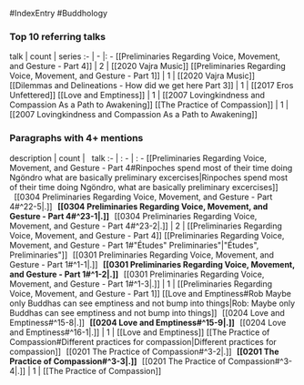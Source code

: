 #IndexEntry #Buddhology

### Top 10 referring talks
talk | count | series
:- | - |: -
[[Preliminaries Regarding Voice, Movement, and Gesture - Part 4]] | 2 | [[2020 Vajra Music]]
[[Preliminaries Regarding Voice, Movement, and Gesture - Part 1]] | 1 | [[2020 Vajra Music]]
[[Dilemmas and Delineations - How did we get here Part 3]] | 1 | [[2017 Eros Unfettered]]
[[Love and Emptiness]] | 1 | [[2007 Lovingkindness and Compassion As a Path to Awakening]]
[[The Practice of Compassion]] | 1 | [[2007 Lovingkindness and Compassion As a Path to Awakening]]

### Paragraphs with 4+ mentions
description | count | &nbsp;&nbsp;talk
:- | : - | : -
[[Preliminaries Regarding Voice, Movement, and Gesture - Part 4#Rinpoches spend most of their time doing Ngöndro what are basically preliminary excercises\|Rinpoches spend most of their time doing Ngöndro, what are basically preliminary excercises]] &nbsp;&nbsp;[[0304 Preliminaries Regarding Voice, Movement, and Gesture - Part 4#^22-5\|.]] &nbsp; **[[0304 Preliminaries Regarding Voice, Movement, and Gesture - Part 4#^23-1\|.]]** &nbsp; [[0304 Preliminaries Regarding Voice, Movement, and Gesture - Part 4#^23-2\|.]] | 2 | [[Preliminaries Regarding Voice, Movement, and Gesture - Part 4]]
[[Preliminaries Regarding Voice, Movement, and Gesture - Part 1#"Études" Preliminaries"\|"Études", Preliminaries"]] &nbsp;&nbsp;[[0301 Preliminaries Regarding Voice, Movement, and Gesture - Part 1#^1-1\|.]] &nbsp; **[[0301 Preliminaries Regarding Voice, Movement, and Gesture - Part 1#^1-2\|.]]** &nbsp; [[0301 Preliminaries Regarding Voice, Movement, and Gesture - Part 1#^1-3\|.]] | 1 | [[Preliminaries Regarding Voice, Movement, and Gesture - Part 1]]
[[Love and Emptiness#Rob Maybe only Buddhas can see emptiness and not bump into things\|Rob: Maybe only Buddhas can see emptiness and not bump into things]] &nbsp;&nbsp;[[0204 Love and Emptiness#^15-8\|.]] &nbsp; **[[0204 Love and Emptiness#^15-9\|.]]** &nbsp; [[0204 Love and Emptiness#^16-1\|.]] | 1 | [[Love and Emptiness]]
[[The Practice of Compassion#Different practices for compassion\|Different practices for compassion]] &nbsp;&nbsp;[[0201 The Practice of Compassion#^3-2\|.]] &nbsp; **[[0201 The Practice of Compassion#^3-3\|.]]** &nbsp; [[0201 The Practice of Compassion#^3-4\|.]] | 1 | [[The Practice of Compassion]]

